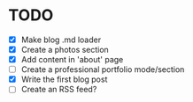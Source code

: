 # TODO
- [x] Make blog .md loader
- [x] Create a photos section
- [x] Add content in 'about' page
- [ ] Create a professional portfolio mode/section
- [x] Write the first blog post
- [ ] Create an RSS feed?